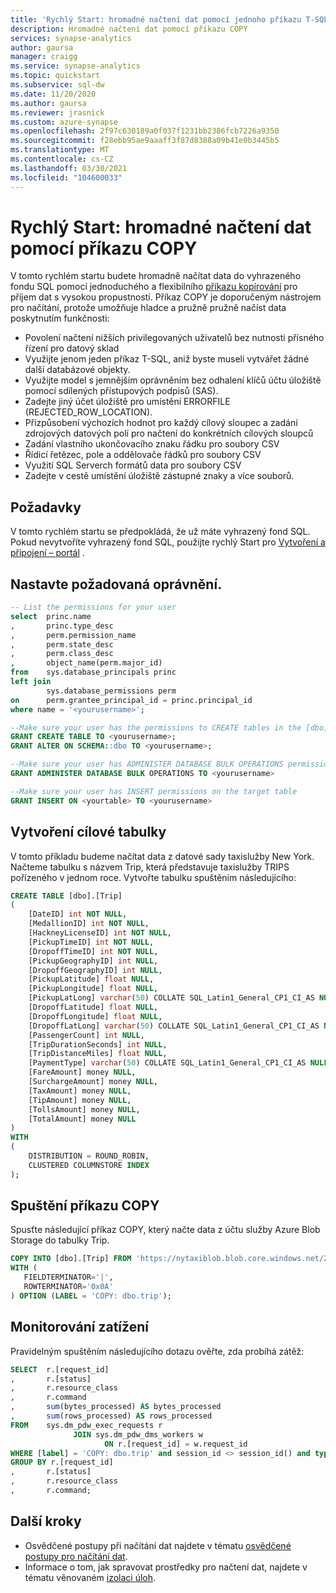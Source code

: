 ```yaml
---
title: 'Rychlý Start: hromadné načtení dat pomocí jednoho příkazu T-SQL'
description: Hromadné načtení dat pomocí příkazu COPY
services: synapse-analytics
author: gaursa
manager: craigg
ms.service: synapse-analytics
ms.topic: quickstart
ms.subservice: sql-dw
ms.date: 11/20/2020
ms.author: gaursa
ms.reviewer: jrasnick
ms.custom: azure-synapse
ms.openlocfilehash: 2f97c630189a0f037f1231bb2386fcb7226a9350
ms.sourcegitcommit: f28ebb95ae9aaaff3f87d8388a09b41e0b3445b5
ms.translationtype: MT
ms.contentlocale: cs-CZ
ms.lasthandoff: 03/30/2021
ms.locfileid: "104600033"
---
```

# <a name="quickstart-bulk-load-data-using-the-copy-statement"></a>Rychlý Start: hromadné načtení dat pomocí příkazu COPY

V tomto rychlém startu budete hromadně načítat data do vyhrazeného fondu SQL pomocí jednoduchého a flexibilního [příkazu kopírování](/sql/t-sql/statements/copy-into-transact-sql?view=azure-sqldw-latest&preserve-view=true) pro příjem dat s vysokou propustností. Příkaz COPY je doporučeným nástrojem pro načítání, protože umožňuje hladce a pružně pružně načíst data poskytnutím funkčnosti:

- Povolení načtení nižších privilegovaných uživatelů bez nutnosti přísného řízení pro datový sklad
- Využijte jenom jeden příkaz T-SQL, aniž byste museli vytvářet žádné další databázové objekty.
- Využijte model s jemnějším oprávněním bez odhalení klíčů účtu úložiště pomocí sdílených přístupových podpisů (SAS).
- Zadejte jiný účet úložiště pro umístění ERRORFILE (REJECTED_ROW_LOCATION).
- Přizpůsobení výchozích hodnot pro každý cílový sloupec a zadání zdrojových datových polí pro načtení do konkrétních cílových sloupců
- Zadání vlastního ukončovacího znaku řádku pro soubory CSV
- Řídicí řetězec, pole a oddělovače řádků pro soubory CSV
- Využití SQL Serverch formátů data pro soubory CSV
- Zadejte v cestě umístění úložiště zástupné znaky a více souborů.

## <a name="prerequisites"></a>Požadavky

V tomto rychlém startu se předpokládá, že už máte vyhrazený fond SQL. Pokud nevytvoříte vyhrazený fond SQL, použijte rychlý Start pro [Vytvoření a připojení – portál](create-data-warehouse-portal.md) .

## <a name="set-up-the-required-permissions"></a>Nastavte požadovaná oprávnění.

```sql
-- List the permissions for your user
select  princ.name
,       princ.type_desc
,       perm.permission_name
,       perm.state_desc
,       perm.class_desc
,       object_name(perm.major_id)
from    sys.database_principals princ
left join
        sys.database_permissions perm
on      perm.grantee_principal_id = princ.principal_id
where name = '<yourusername>';

--Make sure your user has the permissions to CREATE tables in the [dbo] schema
GRANT CREATE TABLE TO <yourusername>;
GRANT ALTER ON SCHEMA::dbo TO <yourusername>;

--Make sure your user has ADMINISTER DATABASE BULK OPERATIONS permissions
GRANT ADMINISTER DATABASE BULK OPERATIONS TO <yourusername>

--Make sure your user has INSERT permissions on the target table
GRANT INSERT ON <yourtable> TO <yourusername>

```

## <a name="create-the-target-table"></a>Vytvoření cílové tabulky

V tomto příkladu budeme načítat data z datové sady taxislužby New York. Načteme tabulku s názvem Trip, která představuje taxislužby TRIPS pořízeného v jednom roce. Vytvořte tabulku spuštěním následujícího:

```sql
CREATE TABLE [dbo].[Trip]
(
    [DateID] int NOT NULL,
    [MedallionID] int NOT NULL,
    [HackneyLicenseID] int NOT NULL,
    [PickupTimeID] int NOT NULL,
    [DropoffTimeID] int NOT NULL,
    [PickupGeographyID] int NULL,
    [DropoffGeographyID] int NULL,
    [PickupLatitude] float NULL,
    [PickupLongitude] float NULL,
    [PickupLatLong] varchar(50) COLLATE SQL_Latin1_General_CP1_CI_AS NULL,
    [DropoffLatitude] float NULL,
    [DropoffLongitude] float NULL,
    [DropoffLatLong] varchar(50) COLLATE SQL_Latin1_General_CP1_CI_AS NULL,
    [PassengerCount] int NULL,
    [TripDurationSeconds] int NULL,
    [TripDistanceMiles] float NULL,
    [PaymentType] varchar(50) COLLATE SQL_Latin1_General_CP1_CI_AS NULL,
    [FareAmount] money NULL,
    [SurchargeAmount] money NULL,
    [TaxAmount] money NULL,
    [TipAmount] money NULL,
    [TollsAmount] money NULL,
    [TotalAmount] money NULL
)
WITH
(
    DISTRIBUTION = ROUND_ROBIN,
    CLUSTERED COLUMNSTORE INDEX
);
```

## <a name="run-the-copy-statement"></a>Spuštění příkazu COPY

Spusťte následující příkaz COPY, který načte data z účtu služby Azure Blob Storage do tabulky Trip.

```sql
COPY INTO [dbo].[Trip] FROM 'https://nytaxiblob.blob.core.windows.net/2013/Trip2013/'
WITH (
   FIELDTERMINATOR='|',
   ROWTERMINATOR='0x0A'
) OPTION (LABEL = 'COPY: dbo.trip');
```

## <a name="monitor-the-load"></a>Monitorování zatížení

Pravidelným spuštěním následujícího dotazu ověřte, zda probíhá zátěž:

```sql
SELECT  r.[request_id]                           
,       r.[status]                               
,       r.resource_class                         
,       r.command
,       sum(bytes_processed) AS bytes_processed
,       sum(rows_processed) AS rows_processed
FROM    sys.dm_pdw_exec_requests r
              JOIN sys.dm_pdw_dms_workers w
                     ON r.[request_id] = w.request_id
WHERE [label] = 'COPY: dbo.trip' and session_id <> session_id() and type = 'WRITER'
GROUP BY r.[request_id]                           
,       r.[status]                               
,       r.resource_class                         
,       r.command;

```

## <a name="next-steps"></a>Další kroky

- Osvědčené postupy při načítání dat najdete v tématu [osvědčené postupy pro načítání dat](./guidance-for-loading-data.md).
- Informace o tom, jak spravovat prostředky pro načtení dat, najdete v tématu věnovaném [izolaci úloh](./quickstart-configure-workload-isolation-tsql.md).